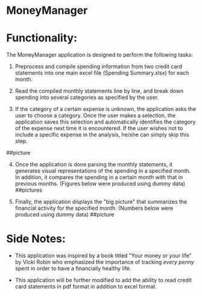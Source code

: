 **MoneyManager**
===================


# Functionality:

The MoneyManager application is designed to perform the following tasks:

1. Preprocess and compile spending information from two credit card statements into one main excel file (Spending Summary.xlsx) for each month.

2. Read the compiled monthly statements line by line, and break down spending into several categories as specified by the user.

3. If the category of a certain expense is unknown, the application asks the user to choose a category. Once the user makes a selection, the application saves this selection and automatically identifies the category of the expense next time it is encountered. If the user wishes not to include a specific expense in the analysis, he/she can simply skip this step. 

##picture

4. Once the application is done parsing the monthly statements, it generates visual representations of the spending in a specified month. In addition, it compares the spending in a certain month with that in previous months. (Figures below were produced using dummy data)
##pictures
 
5. Finally, the application displays the "big picture" that summarizes the financial activity for the specified month. 
(Numbers below were produced using dummy data)
##picture


# Side Notes: 

* This application was inspired by a book titled "Your money or your life" by Vicki Robin who emphasized the importance of tracking _every penny_ spent in order to have a financially healthy life. 
 
* This application will be further modified to add the ability to read credit card statements in pdf format in addition to excel format. 

